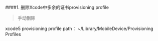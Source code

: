 ####1. 删除Xcode中多余的证书provisioning profile
>手动删除
>

xcode5 provisioning profile path： ~/Library/MobileDevice/Provisioning Profiles